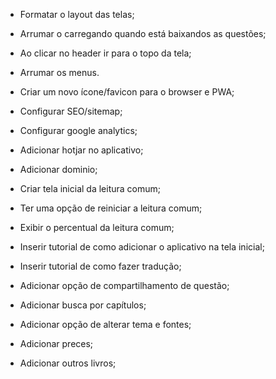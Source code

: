 - Formatar o layout das telas;
- Arrumar o carregando quando está baixandos as questões;
- Ao clicar no header ir para o topo da tela;
- Arrumar os menus.

- Criar um novo ícone/favicon para o browser e PWA;
- Configurar SEO/sitemap;
- Configurar google analytics;
- Adicionar hotjar no aplicativo;
- Adicionar dominio;

- Criar tela inicial da leitura comum;
- Ter uma opção de reiniciar a leitura comum;
- Exibir o percentual da leitura comum;

- Inserir tutorial de como adicionar o aplicativo na tela inicial;
- Inserir tutorial de como fazer tradução;
- Adicionar opção de compartilhamento de questão;
- Adicionar busca por capítulos;
- Adicionar opção de alterar tema e fontes;
- Adicionar preces;
- Adicionar outros livros;
